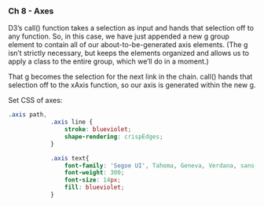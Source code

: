 ### Ch 8 - Axes

D3’s call() function takes a selection as input and hands that selection off to any function. So, in this case, we have just appended a new g group element to contain all of our about-to-be-generated axis elements. (The g isn’t strictly necessary, but keeps the elements organized and allows us to apply a class to the entire group, which we’ll do in a moment.)

That g becomes the selection for the next link in the chain. call() hands that selection off to the xAxis function, so our axis is generated within the new g. 

Set CSS of axes:

```css
.axis path,
            .axis line {
                stroke: blueviolet;
                shape-rendering: crispEdges;
            }

            .axis text{
                font-family: 'Segoe UI', Tahoma, Geneva, Verdana, sans-serif;
                font-weight: 300;
                font-size: 14px;
                fill: blueviolet;
            }
```

